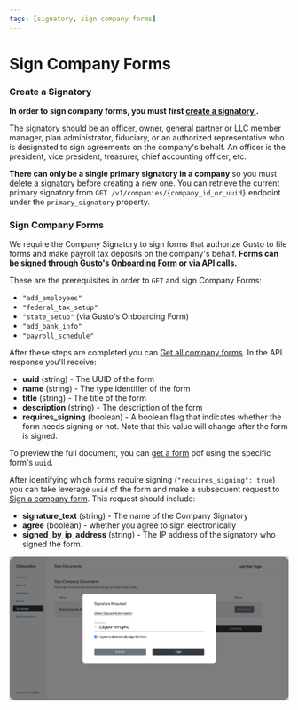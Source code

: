 ```yaml
---
tags: [signatory, sign company forms]
---
```


# Sign Company Forms

### Create a Signatory

**In order to sign company forms, you must first [create a signatory
](https://docs.gusto.com/docs/api/b3A6MjU1Mzg3MDE-create-a-signatory).**

The signatory should be an officer, owner, general partner or LLC member manager, plan administrator, fiduciary, or an authorized representative who is designated to sign agreements on the company's behalf. An officer is the president, vice president, treasurer, chief accounting officer, etc.

**There can only be a single primary signatory in a company** so you must [delete a signatory](https://docs.gusto.com/docs/api/b3A6MjU1Mzg3MDI-delete-a-signatory) before creating a new one. You can retrieve the current primary signatory from `GET /v1/companies/{company_id_or_uuid}` endpoint under the `primary_signatory` property.

### Sign Company Forms

We require the Company Signatory to sign forms that authorize Gusto to file forms and make payroll tax deposits on the company's behalf. **Forms can be signed through Gusto's [Onboarding Form](https://docs.gusto.com/docs/api/ZG9jOjI2ODQ4MTI5-embedded-payroll-onboarding#generate-a-link-to-access-gustos-onboarding-form) or via API calls.**

These are the prerequisites in order to `GET` and sign Company Forms:
- `"add_employees"`
- `"federal_tax_setup"`
- `"state_setup"` (via Gusto's Onboarding Form)
- `"add_bank_info"`
- `"payroll_schedule"`

After these steps are completed you can [Get all company forms](https://docs.gusto.com/docs/api/b3A6MjU1NDc5Njg-get-all-company-forms). In the API response you'll receive:

- **uuid** (string) - The UUID of the form
- **name** (string) - The type identifier of the form
- **title** (string) - The title of the form
- **description** (string) - The description of the form
- **requires_signing** (boolean) - A boolean flag that indicates whether the form needs signing or not. Note that this value will change after the form is signed.

To preview the full document, you can [get a form](https://docs.gusto.com/docs/api/b3A6MjU1NDc5NzA-get-a-form-pdf) pdf using the specific form's `uuid`.

After identifying which forms require signing (`"requires_signing": true`) you can take leverage `uuid` of the form and make a subsequent request to [Sign a company form](https://docs.gusto.com/docs/api/b3A6MjU1NDc5NzE-sign-a-company-form). This request should include:

- **signature_text** (string) - The name of the Company Signatory
- **agree** (boolean) - whether you agree to sign electronically
- **signed_by_ip_address** (string) - The IP address of the signatory who signed the form.

![](../../assets/images/Sign%20Forms.png)

